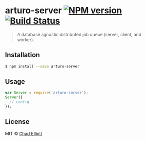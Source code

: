 # arturo-server [![NPM version](https://badge.fury.io/js/arturo-server.svg)](https://npmjs.org/package/arturo-server) [![Build Status](https://travis-ci.org/THEtheChad/arturo-server.svg?branch=master)](https://travis-ci.org/THEtheChad/arturo-server)

> A database agnostic distributed job queue (server, client, and worker).

## Installation

```sh
$ npm install --save arturo-server
```

## Usage

```js
var Server = require('arturo-server');
Server({
  // config
});
```

## License

MIT © [Chad Elliott]()
